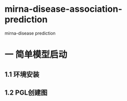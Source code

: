 # mirna-disease-association-prediction
mirna-disease prediction
# 一 简单模型启动
## 1.1 环境安装

## 1.2 PGL创建图

